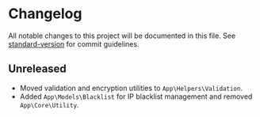 # Changelog

All notable changes to this project will be documented in this file.
See [standard-version](https://github.com/conventional-changelog/standard-version) for commit guidelines.

## Unreleased
- Moved validation and encryption utilities to `App\Helpers\Validation`.
- Added `App\Models\Blacklist` for IP blacklist management and removed `App\Core\Utility`.
